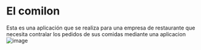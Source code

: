# El comilon

Esta es una aplicación que se realiza para una empresa de restaurante que necesita contralar los pedidos de sus comidas mediante una aplicacion
![image](https://github.com/user-attachments/assets/8d530eaa-2955-4883-99be-857f7f95e4aa)
